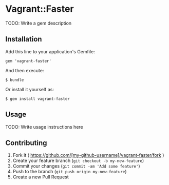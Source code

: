 # Vagrant::Faster

TODO: Write a gem description

## Installation

Add this line to your application's Gemfile:

    gem 'vagrant-faster'

And then execute:

    $ bundle

Or install it yourself as:

    $ gem install vagrant-faster

## Usage

TODO: Write usage instructions here

## Contributing

1. Fork it ( https://github.com/[my-github-username]/vagrant-faster/fork )
2. Create your feature branch (`git checkout -b my-new-feature`)
3. Commit your changes (`git commit -am 'Add some feature'`)
4. Push to the branch (`git push origin my-new-feature`)
5. Create a new Pull Request

